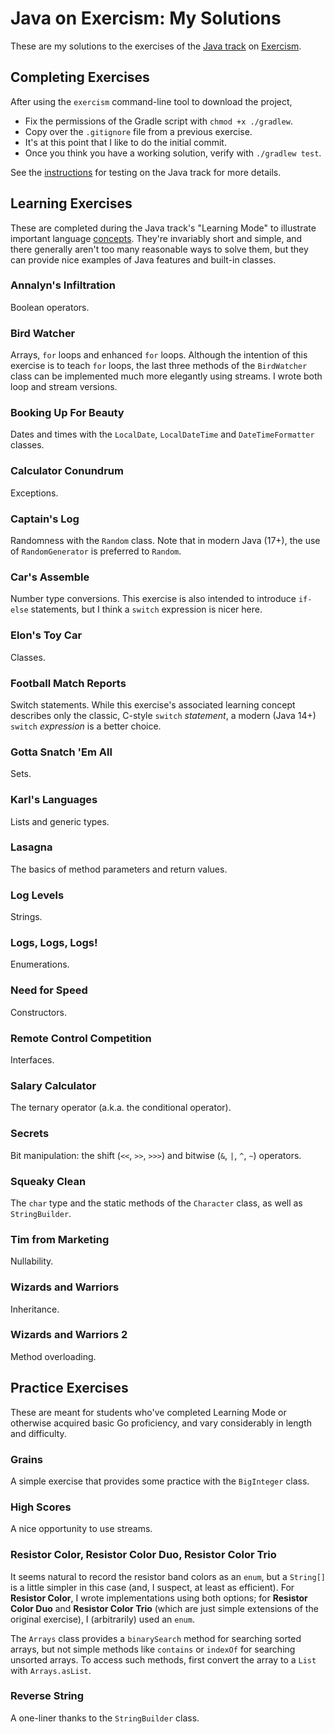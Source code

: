 # Java on Exercism: My Solutions

These are my solutions to the exercises of the [Java track](https://exercism.org/tracks/java) on [Exercism](https://exercism.org).


## Completing Exercises

After using the `exercism` command-line tool to download the project,
- Fix the permissions of the Gradle script with `chmod +x ./gradlew`.
- Copy over the `.gitignore` file from a previous exercise.
- It's at this point that I like to do the initial commit.
- Once you think you have a working solution, verify with `./gradlew test`.

See the [instructions](https://exercism.org/docs/tracks/java/tests) for testing on the Java track for more details. 


## Learning Exercises

These are completed during the Java track's "Learning Mode" to illustrate important language [concepts](https://exercism.org/tracks/java/concepts). They're invariably short and simple, and there generally aren't too many reasonable ways to solve them, but they can provide nice examples of Java features and built-in classes.

### Annalyn's Infiltration

Boolean operators.

### Bird Watcher

Arrays, `for` loops and enhanced `for` loops. Although the intention of this exercise is to teach `for` loops, the last three methods of the `BirdWatcher` class can be implemented much more elegantly using streams. I wrote both loop and stream versions.

### Booking Up For Beauty

Dates and times with the `LocalDate`, `LocalDateTime` and `DateTimeFormatter` classes.

### Calculator Conundrum

Exceptions.

### Captain's Log

Randomness with the `Random` class. Note that in modern Java (17+), the use of `RandomGenerator` is preferred to `Random`.

### Car's Assemble

Number type conversions. This exercise is also intended to introduce `if-else` statements, but I think a `switch` expression is nicer here.

### Elon's Toy Car

Classes.

### Football Match Reports

Switch statements. While this exercise's associated learning concept describes only the classic, C-style `switch` *statement*, a modern (Java 14+) `switch` *expression* is a better choice.

### Gotta Snatch 'Em All

Sets.

### Karl's Languages

Lists and generic types.

### Lasagna

The basics of method parameters and return values.

### Log Levels

Strings.

### Logs, Logs, Logs!

Enumerations.

### Need for Speed

Constructors.

### Remote Control Competition

Interfaces.

### Salary Calculator

The ternary operator (a.k.a. the conditional operator).

### Secrets

Bit manipulation: the shift (`<<`, `>>`, `>>>`) and bitwise (`&`, `|`, `^`, `~`) operators.

### Squeaky Clean

The `char` type and the static methods of the `Character` class, as well as `StringBuilder`.

### Tim from Marketing

Nullability.

### Wizards and Warriors

Inheritance.

### Wizards and Warriors 2

Method overloading.


## Practice Exercises

These are meant for students who've completed Learning Mode or otherwise acquired basic Go proficiency, and vary considerably in length and difficulty.

### Grains

A simple exercise that provides some practice with the `BigInteger` class.

### High Scores

A nice opportunity to use streams.

### Resistor Color, Resistor Color Duo, Resistor Color Trio

It seems natural to record the resistor band colors as an `enum`, but a `String[]` is a little simpler in this case (and, I suspect, at least as efficient). For **Resistor Color**, I wrote implementations using both options; for **Resistor Color Duo** and **Resistor Color Trio** (which are just simple extensions of the original exercise), I (arbitrarily) used an `enum`.

The `Arrays` class provides a `binarySearch` method for searching sorted arrays, but not simple methods like `contains` or `indexOf` for searching unsorted arrays. To access such methods, first convert the array to a `List` with `Arrays.asList`.

### Reverse String

A one-liner thanks to the `StringBuilder` class.
